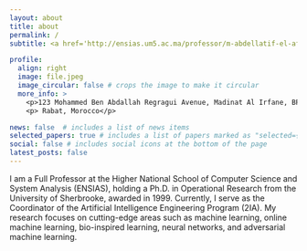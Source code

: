 ```yaml
---
layout: about
title: about
permalink: /
subtitle: <a href='http://ensias.um5.ac.ma/professor/m-abdellatif-el-afia'>ENSIAS, MOHAMMED V UNIVERSITY IN RABAT </a>.

profile:
  align: right
  image: file.jpeg
  image_circular: false # crops the image to make it circular
  more_info: >
    <p>123 Mohammed Ben Abdallah Regragui Avenue, Madinat Al Irfane, BP 713, Agdal</p> 
    <p> Rabat, Morocco</p>

news: false  # includes a list of news items
selected_papers: true # includes a list of papers marked as "selected={true}"
social: false # includes social icons at the bottom of the page
latest_posts: false 
---
```


I am a Full Professor at the Higher National School of Computer Science and System Analysis (ENSIAS), holding a Ph.D. in Operational Research from the University of Sherbrooke, awarded in 1999. Currently, I serve as the Coordinator of the Artificial Intelligence Engineering Program (2IA). My research focuses on cutting-edge areas such as machine learning, online machine learning, bio-inspired learning, neural networks, and adversarial machine learning.
